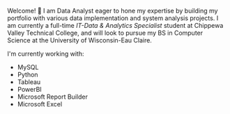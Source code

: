 Welcome! 👋 I am Data Analyst eager to hone my expertise by building my portfolio with various data implementation and system analysis projects. I am currently a full-time _IT-Data & Analytics Specialist_ student at Chippewa Valley Technical College, and will look to pursue my BS in Computer Science at the University of Wisconsin-Eau Claire.

I'm currently working with:

-   MySQL
-   Python
-   Tableau
-   PowerBI
-   Microsoft Report Builder
-   Microsoft Excel
